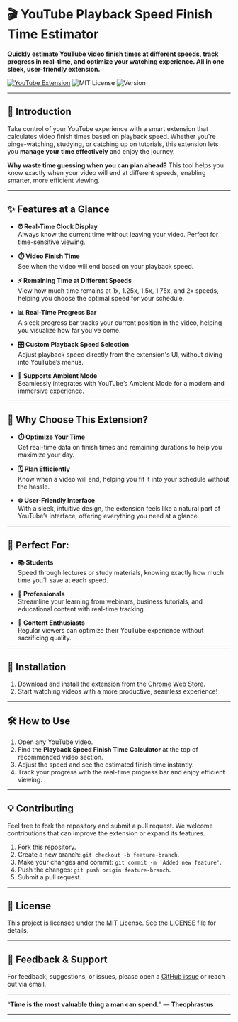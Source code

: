 # 🎬 YouTube Playback Speed Finish Time Estimator

**Quickly estimate YouTube video finish times at different speeds, track progress in real-time, and optimize your watching experience. All in one sleek, user-friendly extension.**

[![YouTube Extension](https://img.shields.io/badge/YouTube-Extension-red?style=flat-square)](https://chromewebstore.google.com/detail/youtube-playback-speed-fi/albpnoibahehboglkghilhljilchnfbo?authuser=0&hl=en)
![MIT License](https://img.shields.io/github/license/CPT-Dawn/EXT-Playback-Speed-Finish-Time-Calculator-for-YouTube?style=flat-square)
![Version](https://img.shields.io/badge/version-1.0.1-brightgreen?style=flat-square)

---

## 🌟 Introduction

Take control of your YouTube experience with a smart extension that calculates video finish times based on playback speed. Whether you're binge-watching, studying, or catching up on tutorials, this extension lets you **manage your time effectively** and enjoy the journey.

**Why waste time guessing when you can plan ahead?** This tool helps you know exactly when your video will end at different speeds, enabling smarter, more efficient viewing.

---

## ✨ Features at a Glance

- **⏰ Real-Time Clock Display**  
  Always know the current time without leaving your video. Perfect for time-sensitive viewing.

- **⏱️ Video Finish Time**  
  See when the video will end based on your playback speed.

- **⚡ Remaining Time at Different Speeds**  
  View how much time remains at 1x, 1.25x, 1.5x, 1.75x, and 2x speeds, helping you choose the optimal speed for your schedule.

- **📊 Real-Time Progress Bar**  
  A sleek progress bar tracks your current position in the video, helping you visualize how far you've come.

- **🎛️ Custom Playback Speed Selection**  
  Adjust playback speed directly from the extension's UI, without diving into YouTube’s menus.

- **🎨 Supports Ambient Mode**  
  Seamlessly integrates with YouTube’s Ambient Mode for a modern and immersive experience.

---

## 🎯 Why Choose This Extension?

- **⏱️ Optimize Your Time**  
  Get real-time data on finish times and remaining durations to help you maximize your day.

- **🗓️ Plan Efficiently**  
  Know when a video will end, helping you fit it into your schedule without the hassle.

- **🌐 User-Friendly Interface**  
  With a sleek, intuitive design, the extension feels like a natural part of YouTube’s interface, offering everything you need at a glance.

---

## 👥 Perfect For:

- **📚 Students**  
  Speed through lectures or study materials, knowing exactly how much time you’ll save at each speed.

- **💼 Professionals**  
  Streamline your learning from webinars, business tutorials, and educational content with real-time tracking.

- **🎥 Content Enthusiasts**  
  Regular viewers can optimize their YouTube experience without sacrificing quality.

---

## 🚀 Installation

1. Download and install the extension from the [Chrome Web Store](https://chromewebstore.google.com/detail/youtube-playback-speed-fi/albpnoibahehboglkghilhljilchnfbo?authuser=0&hl=en).
2. Start watching videos with a more productive, seamless experience!

---

## 🛠️ How to Use

1. Open any YouTube video.
2. Find the **Playback Speed Finish Time Calculator** at the top of recommended video section.
3. Adjust the speed and see the estimated finish time instantly.
4. Track your progress with the real-time progress bar and enjoy efficient viewing.

---

## 💡 Contributing

Feel free to fork the repository and submit a pull request. We welcome contributions that can improve the extension or expand its features.

1. Fork this repository.
2. Create a new branch: `git checkout -b feature-branch`.
3. Make your changes and commit: `git commit -m 'Added new feature'`.
4. Push the changes: `git push origin feature-branch`.
5. Submit a pull request.

---

## 📝 License

This project is licensed under the MIT License. See the [LICENSE](LICENSE) file for details.

---

## 💬 Feedback & Support

For feedback, suggestions, or issues, please open a [GitHub issue](https://github.com/CPT-Dawn/EXT-Playback-Speed-Finish-Time-Calculator-for-YouTube/issues) or reach out via email.

---

“**Time is the most valuable thing a man can spend.**” — **Theophrastus**

---